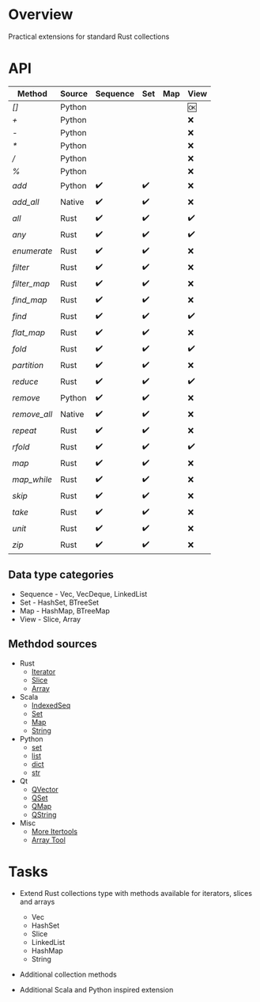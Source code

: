 # Overview

Practical extensions for standard Rust collections


# API

| Method       | Source | Sequence           | Set                | Map | View            |
|--------------|--------|--------------------|--------------------|-----|-----------------|
| *[]*         | Python |                    |                    |     | :ok:            |
| *+*          | Python |                    |                    |     | :x:             |
| *-*          | Python |                    |                    |     | :x:             |
| *\**         | Python |                    |                    |     | :x:             |
| */*          | Python |                    |                    |     | :x:             |
| *%*          | Python |                    |                    |     | :x:             |
| *add*        | Python | :heavy_check_mark: | :heavy_check_mark: |     | :x:             |
| *add_all*    | Native | :heavy_check_mark: | :heavy_check_mark: |     | :x:             |
| *all*        | Rust   | :heavy_check_mark: | :heavy_check_mark: |     | :heavy_check_mark: |
| *any*        | Rust   | :heavy_check_mark: | :heavy_check_mark: |     | :heavy_check_mark: |
| *enumerate*  | Rust   | :heavy_check_mark: | :heavy_check_mark: |     | :x:             |
| *filter*     | Rust   | :heavy_check_mark: | :heavy_check_mark: |     | :x:             |
| *filter_map* | Rust   | :heavy_check_mark: | :heavy_check_mark: |     | :x:             |
| *find_map*   | Rust   | :heavy_check_mark: | :heavy_check_mark: |     | :x:             |
| *find*       | Rust   | :heavy_check_mark: | :heavy_check_mark: |     | :heavy_check_mark: |
| *flat_map*   | Rust   | :heavy_check_mark: | :heavy_check_mark: |     | :x:             |
| *fold*       | Rust   | :heavy_check_mark: | :heavy_check_mark: |     | :heavy_check_mark: |
| *partition*  | Rust   | :heavy_check_mark: | :heavy_check_mark: |     | :x:             |
| *reduce*     | Rust   | :heavy_check_mark: | :heavy_check_mark: |     | :heavy_check_mark: |
| *remove*     | Python | :heavy_check_mark: | :heavy_check_mark: |     | :x:             |
| *remove_all* | Native | :heavy_check_mark: | :heavy_check_mark: |     | :x:             |
| *repeat*     | Rust   | :heavy_check_mark: | :heavy_check_mark: |     | :x:             |
| *rfold*      | Rust   | :heavy_check_mark: | :heavy_check_mark: |     | :heavy_check_mark: |
| *map*        | Rust   | :heavy_check_mark: | :heavy_check_mark: |     | :x:             |
| *map_while*  | Rust   | :heavy_check_mark: | :heavy_check_mark: |     | :x:             |
| *skip*       | Rust   | :heavy_check_mark: | :heavy_check_mark: |     | :x:             |
| *take*       | Rust   | :heavy_check_mark: | :heavy_check_mark: |     | :x:             |
| *unit*       | Rust   | :heavy_check_mark: | :heavy_check_mark: |     | :x:             |
| *zip*        | Rust   | :heavy_check_mark: | :heavy_check_mark: |     | :x:             |

## Data type categories

- Sequence - Vec, VecDeque, LinkedList
- Set - HashSet, BTreeSet
- Map - HashMap, BTreeMap
- View - Slice, Array

## Methdod sources

- Rust
  - [Iterator](https://doc.rust-lang.org/std/iter/trait.Iterator.html)
  - [Slice](https://doc.rust-lang.org/std/primitive.slice.html)
  - [Array](https://doc.rust-lang.org/std/primitive.array.html)
- Scala
  - [IndexedSeq](https://www.scala-lang.org/api/3.3.1/scala/collection/immutable/IndexedSeq.html)
  - [Set](https://www.scala-lang.org/api/3.3.1/scala/collection/immutable/Set.html)
  - [Map](https://www.scala-lang.org/api/3.3.1/scala/collection/immutable/Map.html)
  - [String](https://www.scala-lang.org/api/3.3.1/scala/collection/StringOps.html)
- Python
  - [set](https://python-reference.readthedocs.io/en/latest/docs/sets/index.html)
  - [list](https://python-reference.readthedocs.io/en/latest/docs/list/index.html)
  - [dict](https://python-reference.readthedocs.io/en/latest/docs/dict/index.html)
  - [str](https://python-reference.readthedocs.io/en/latest/docs/str/index.html)
- Qt
  - [QVector](https://doc.qt.io/qt-6/qvector.html)
  - [QSet](https://doc.qt.io/qt-6/qset.html)
  - [QMap](https://doc.qt.io/qt-6/qmap.html)
  - [QString](https://doc.qt.io/qt-6/qstring.htm)
- Misc
  - [More Itertools](https://more-itertools.readthedocs.io/en/stable/api.html)
  - [Array Tool](https://github.com/danielpclark/array_tool/tree/master)

# Tasks

- Extend Rust collections type with methods available for iterators, slices and arrays
  - Vec
  - HashSet
  - Slice
  - LinkedList
  - HashMap
  - String


- Additional collection methods


- Additional Scala and Python inspired extension
